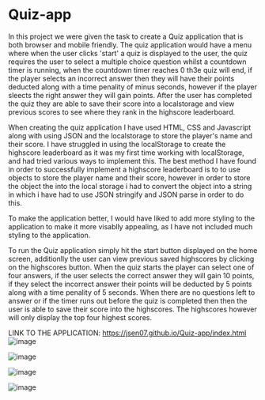 # Quiz-app

In this project we were given the task to create a Quiz application that is both browser and mobile friendly.  The quiz application would have a menu where when the user clicks 'start' a quiz is displayed to the user, the quiz requires the user to select a multiple choice question whilst a countdown timer is running, when the countdown timer reaches 0 th3e quiz will end, if the player selects an incorrect answer then they will have their points deducted along with a time penality of minus seconds, however if the player sleects the right answer they will gain points. After the user has completed the quiz they are able to save their score into a localstorage and view previous scores to see where they rank in the highscore leaderboard. 

When creating the quiz application I have used HTML, CSS and Javascript along with using JSON and the localstorage to store the player's name and their score. I have struggled in using the localStorage to create the highscore leaderboard as it was my first time working with localStorage, and had tried various ways to implement this. The best method I have found in order to successfully implement a highscore leaderboard is to to use objects to store the player name and their score, however in order to store the object the into the local storage i had to convert the object into a string in which i have had to use JSON stringify and JSON parse in order to do this.

To make the application better, I would have liked to add more styling to the application to make it more visablly appealing, as I have not included much styling to the application.

To run the Quiz application simply hit the start button displayed on the home screen, additionlly the user can view previous saved highscores by clicking on the highscores button. When the quiz starts the player can select one of four answers, if the user selects the correct answer they will gain 10 points, if they select the incorrect answer their points will be deducted by 5 points along with a time penality of 5 seconds. When there are no questions left to answer or if the timer runs out before the quiz is completed then then the user is able to save their score into the highscores. The highscores however will only display the top four highest scores.


LINK TO THE APPLICATION: https://jsen07.github.io/Quiz-app/index.html
![image](https://user-images.githubusercontent.com/56829664/221054101-e2503d82-fd19-45e7-92aa-ca09c12cfbe5.png)

![image](https://user-images.githubusercontent.com/56829664/221054213-d3832887-36c6-451b-b69e-6106273b9b17.png)

![image](https://user-images.githubusercontent.com/56829664/221054159-57ab6011-b8e6-4613-af00-8f512e260de3.png)

![image](https://user-images.githubusercontent.com/56829664/221054254-3ad54e31-3c25-4444-8653-eb67b9c29945.png)
